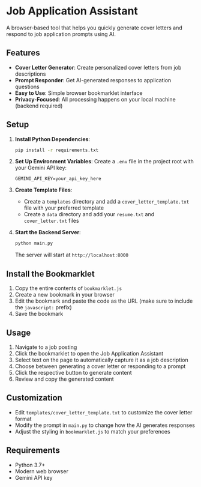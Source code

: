 # Job Application Assistant

A browser-based tool that helps you quickly generate cover letters and respond to job application prompts using AI.

## Features

- **Cover Letter Generator**: Create personalized cover letters from job descriptions
- **Prompt Responder**: Get AI-generated responses to application questions
- **Easy to Use**: Simple browser bookmarklet interface
- **Privacy-Focused**: All processing happens on your local machine (backend required)

## Setup

1. **Install Python Dependencies**:
   ```bash
   pip install -r requirements.txt
   ```

2. **Set Up Environment Variables**:
   Create a `.env` file in the project root with your Gemini API key:
   ```
   GEMINI_API_KEY=your_api_key_here
   ```

3. **Create Template Files**:
   - Create a `templates` directory and add a `cover_letter_template.txt` file with your preferred template
   - Create a `data` directory and add your `resume.txt` and `cover_letter.txt` files

4. **Start the Backend Server**:
   ```bash
   python main.py
   ```
   The server will start at `http://localhost:8000`

## Install the Bookmarklet

1. Copy the entire contents of `bookmarklet.js`
2. Create a new bookmark in your browser
3. Edit the bookmark and paste the code as the URL (make sure to include the `javascript:` prefix)
4. Save the bookmark

## Usage

1. Navigate to a job posting
2. Click the bookmarklet to open the Job Application Assistant
3. Select text on the page to automatically capture it as a job description
4. Choose between generating a cover letter or responding to a prompt
5. Click the respective button to generate content
6. Review and copy the generated content

## Customization

- Edit `templates/cover_letter_template.txt` to customize the cover letter format
- Modify the prompt in `main.py` to change how the AI generates responses
- Adjust the styling in `bookmarklet.js` to match your preferences

## Requirements

- Python 3.7+
- Modern web browser
- Gemini API key
